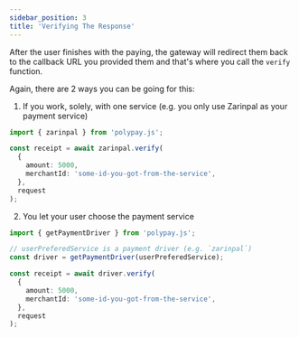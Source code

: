 ```yaml
---
sidebar_position: 3
title: 'Verifying The Response'
---
```


After the user finishes with the paying, the gateway will redirect them back to the callback URL you provided them and that's where you call the `verify` function.

Again, there are 2 ways you can be going for this:

1. If you work, solely, with one service (e.g. you only use Zarinpal as your payment service)

```ts
import { zarinpal } from 'polypay.js';

const receipt = await zarinpal.verify(
  {
    amount: 5000,
    merchantId: 'some-id-you-got-from-the-service',
  },
  request
);
```

2. You let your user choose the payment service

```ts
import { getPaymentDriver } from 'polypay.js';

// userPreferedService is a payment driver (e.g. `zarinpal`)
const driver = getPaymentDriver(userPreferedService);

const receipt = await driver.verify(
  {
    amount: 5000,
    merchantId: 'some-id-you-got-from-the-service',
  },
  request
);
```
